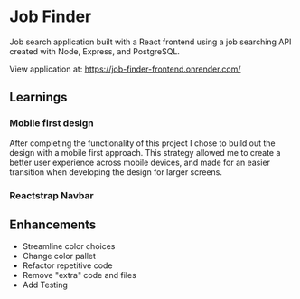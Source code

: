 # Job Finder

Job search application built with a React frontend using a job searching API created with Node, Express, and PostgreSQL.

View application at: https://job-finder-frontend.onrender.com/


## Learnings
### Mobile first design
After completing the functionality of this project I chose to build out the design with a mobile first approach. This strategy allowed me to create a better user experience across mobile devices, and made for an easier transition when developing the design for larger screens. 
### Reactstrap Navbar


## Enhancements
- Streamline color choices
- Change color pallet
- Refactor repetitive code
- Remove "extra" code and files
- Add Testing
